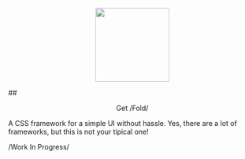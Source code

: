 <p align=center><img src="https://github.com/half-real-SCRACX/Fold/blob/main/Resources/fold-logo-small.png" width="150"></p>
## <p align=center>Get /Fold/</p>
A CSS framework for a simple UI without hassle. Yes, there are a lot of frameworks, but this is not your tipical one!

 /Work In Progress/
